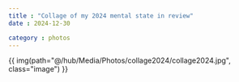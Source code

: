 ```yaml
---
title : "Collage of my 2024 mental state in review"
date : 2024-12-30

category : photos
---
```



<!-- more -->

{{ img(path="@/hub/Media/Photos/collage2024/collage2024.jpg", class="image") }}
